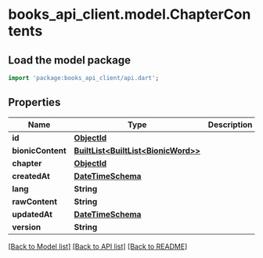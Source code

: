 # books_api_client.model.ChapterContents

## Load the model package
```dart
import 'package:books_api_client/api.dart';
```

## Properties
Name | Type | Description | Notes
------------ | ------------- | ------------- | -------------
**id** | [**ObjectId**](ObjectId.md) |  | 
**bionicContent** | [**BuiltList&lt;BuiltList&lt;BionicWord&gt;&gt;**](BuiltList.md) |  | 
**chapter** | [**ObjectId**](ObjectId.md) |  | 
**createdAt** | [**DateTimeSchema**](DateTimeSchema.md) |  | 
**lang** | **String** |  | 
**rawContent** | **String** |  | 
**updatedAt** | [**DateTimeSchema**](DateTimeSchema.md) |  | 
**version** | **String** |  | 

[[Back to Model list]](../README.md#documentation-for-models) [[Back to API list]](../README.md#documentation-for-api-endpoints) [[Back to README]](../README.md)



